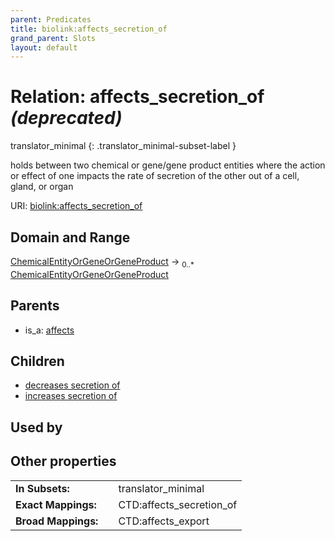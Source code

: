 ```yaml
---
parent: Predicates
title: biolink:affects_secretion_of
grand_parent: Slots
layout: default
---
```


# Relation: affects_secretion_of _(deprecated)_

translator_minimal
{: .translator_minimal-subset-label }


holds between two chemical or gene/gene product entities  where the action or effect of one impacts the rate of secretion of the other out of a cell, gland, or organ

URI: [biolink:affects_secretion_of](https://w3id.org/biolink/vocab/affects_secretion_of)

## Domain and Range

[ChemicalEntityOrGeneOrGeneProduct](ChemicalEntityOrGeneOrGeneProduct.md) ->  <sub>0..\*</sub> [ChemicalEntityOrGeneOrGeneProduct](ChemicalEntityOrGeneOrGeneProduct.md)

## Parents

 *  is_a: [affects](affects.md)

## Children

 *  [decreases secretion of](decreases_secretion_of.md)
 *  [increases secretion of](increases_secretion_of.md)

## Used by


## Other properties

|  |  |  |
| --- | --- | --- |
| **In Subsets:** | | translator_minimal |
| **Exact Mappings:** | | CTD:affects_secretion_of |
| **Broad Mappings:** | | CTD:affects_export |

